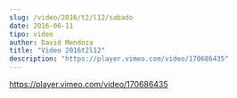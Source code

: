 ```yaml
---
slug: /video/2016/t2/l12/sabado
date: 2016-06-11
tipo: video
author: David Mendoza
title: "Video 2016t2l12"
description: "https://player.vimeo.com/video/170686435"
---
```


https://player.vimeo.com/video/170686435
